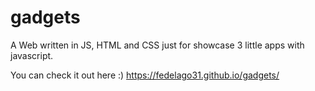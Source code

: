 # gadgets
A Web written in JS, HTML and CSS just for showcase 3 little apps with javascript.

You can check it out here :)
https://fedelago31.github.io/gadgets/
